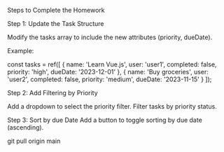 Steps to Complete the Homework

Step 1: Update the Task Structure

Modify the tasks array to include the new attributes (priority, dueDate).

Example:

const tasks = ref([
    {
        name: 'Learn Vue.js',
        user: 'user1',
        completed: false,
        priority: 'high',
        dueDate: '2023-12-01'
    },
    {
        name: 'Buy groceries',
        user: 'user2',
        completed: false,
        priority: 'medium',
        dueDate: '2023-11-15'
    }
]);

Step 2: Add Filtering by Priority

Add a dropdown to select the priority filter.
Filter tasks by priority status.

Step 3: Sort by due Date
Add a button to toggle sorting by due date (ascending).

git pull origin main

